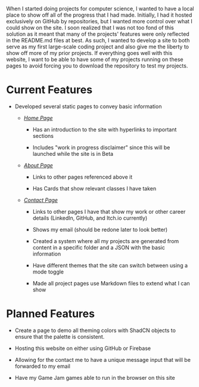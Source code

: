 When I started doing projects for computer science, I wanted to have a local place to show off all of the progress that I had made. Initially, I had it hosted exclusively on GitHub by repositories, but I wanted more control over what I could show on the site. I soon realized that I was not too fond of this solution as it meant that many of the projects' features were only reflected in the README.md files at best. As such, I wanted to develop a site to both serve as my first large-scale coding project and also give me the liberty to show off more of my prior projects. If everything goes well with this website, I want to be able to have some of my projects running on these pages to avoid forcing you to download the repository to test my projects.

# Current Features

- Developed several static pages to convey basic information

  - [_Home Page_](/../../)

    - Has an introduction to the site with hyperlinks to important sections

    - Includes "work in progress disclaimer" since this will be launched while the site is in Beta

  - [_About Page_](/../../about)

    - Links to other pages referenced above it

    - Has Cards that show relevant classes I have taken

  - [_Contact Page_](/../../contact-me)

    - Links to other pages I have that show my work or other career details (LinkedIn, GitHub, and Itch.io currently)

    - Shows my email (should be redone later to look better)

    - Created a system where all my projects are generated from content in a specific folder and a JSON with the basic information

    - Have different themes that the site can switch between using a mode toggle

    - Made all project pages use Markdown files to extend what I can show

# Planned Features

- Create a page to demo all theming colors with ShadCN objects to ensure that the palette is consistent.

- Hosting this website on either using GitHub or Firebase

- Allowing for the contact me to have a unique message input that will be forwarded to my email

- Have my Game Jam games able to run in the browser on this site
